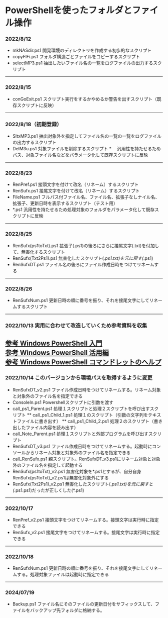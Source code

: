 # PowerShellを使ったフォルダとファイル操作
### 2022/8/12 
* mkNASdir.ps1  開発環境のディレクトリを作成する初歩的なスクリプト
* copyFlFi.ps1  フォルダ構造ごとファイルをコピーするスクリプト
* selectMP3.ps1 抽出したいファイル名の一覧をログファイルの出力するスクリプト
---
### 2022/8/15
* conGoExit.ps1 スクリプト実行をするかやめるか警告を出すスクリプト（既存スクリプトに反映）
---
### 2022/8/18（初期登録）
* SltxMP3.ps1   抽出対象外を指定してファイル名の一覧の一覧をログファイルの出力するスクリプト
* DelM3u.ps1    対象ファイルを削除するスクリプト
*　             汎用性を持たせるためパス、対象ファイル名などをパラメータ化して既存スクリプトに反映
---
### 2022/8/23
* RenPref.ps1  接頭文字を付けて改名（リネーム）するスクリプト
* RenSufx.ps1  接尾文字を付けて改名（リネーム）するスクリプト
* FileName.ps1 フルパス付ファイル名、ファイル名、拡張子なしナイル名、拡張子、更新日時を表示するスクリプト（テスト用）
* *.ps1        汎用性を持たせるため処理対象のフォルダをパラメータ化して既存スクリプトに反映
---
### 2022/8/25
* RenSufx(ps1toTxt).ps1 拡張子(.ps1)の後ろにさらに接尾文字(.txt)を付加して、無害化するスクリプト
* RenSufx(Txt2Ps1).ps1  無害化したスクリプト(*.ps1.txt)を元に戻す(*.ps1)
* RenSufxDT.ps1         ファイル名の後ろにファイル作成日時をつけてリネームする
---
### 2022/8/26
* RenSufxNum.ps1 更新日時の順に番号を振り、それを接尾文字にしてリネームするスクリプト
---
### 2022/10/13 実用に合わせて改造していくため参考資料を収集
[参考 Windows PowerShell 入門](https://codezine.jp/article/corner/10)  
[参考 Windows PowerShell 活用編](https://codezine.jp/article/corner/251)  
[参考 Windows PowerShell コマンドレットのヘルプ](https://forsenergy.com/ja-jp/windowspowershellhelp/html/7908faf0-0e08-443d-8060-aac911e5a7e0.htm)  
---
### 2022/10/14 このバージョンから環境パスを取得するように変更
* RenSufxDT_v2.ps1 ファイル作成日時をつけてリネームする。リネーム対象と対象外のファイル名を指定できる
* ConsoleIn.ps1 Powershellスクリプトに引数を渡す
* call_ps1_Parent.ps1 処理１スクリプトと処理２スクリプトを呼び出すスクリプト
** call_ps1_Child_1.ps1 処理１のスクリプト（引数の文字列をテキストファイルに書き出す）
** call_ps1_Child_2.ps1 処理２のスクリプト（書き出したファイル内容を読み出す）
* call_Note_Parent.ps1 処理１スクリプトと外部プログラムを呼び出すスクリプト
* RenSufxDT_v3.ps1 ファイル作成日時をつけてリネームする。起動時にコンソールからリネーム対象と対象外のファイル名を指定できる
* call_RenSufx.ps1 親スクリプト。RenSufxDT_v3.ps1にリネーム対象と対象外のファイル名を指定して起動する
* RenSufx(ps1toTxt)_v2.ps1 無害化対象を*.ps1とするが、自分自身RenSufx(ps1toTxt)_v2.ps1は無害化対象外にする
* RenSufx(Txt2Ps1)_v2.ps1 無害化したスクリプト(*.ps1.txt)を元に戻すと(*.ps1.ps1)だったが正しくした(*.ps1)
---
### 2022/10/17
* RenPref_v2.ps1 接頭文字をつけてリネームする。接頭文字は実行時に指定できる
* RenSufx_v2.ps1 接尾文字をつけてリネームする。接尾文字は実行時に指定できる
---
### 2022/10/18
* RenSufxNum.ps1 更新日時の順に番号を振り、それを接尾文字にしてリネームする。処理対象ファイルは起動時に指定できる
---
### 2024/07/19
* Backup.ps1 ファイル名にそのファイルの更新日付をサフィックスして、ファイルをバックアップ先フォルダに格納する。
